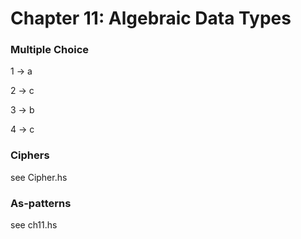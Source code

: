 # Chapter 11: Algebraic Data Types

### Multiple Choice
1 -> a

2 -> c

3 -> b 

4 -> c

### Ciphers
see Cipher.hs

### As-patterns
see ch11.hs